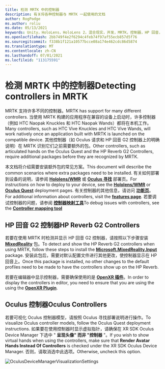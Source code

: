 ```yaml
---
title: 检测 MRTK 中的控制器
description: 有关将各种控制器与 MRTK 一起使用的文档
author: RogPodge
ms.author: roliu
ms.date: 05/13/2021
keywords: Unity，HoloLens，HoloLens 2，混合现实，开发，MRTK，控制器，HP 回音，Oculus，HTC naopak，动手
ms.openlocfilehash: 2bb749f4e2f6294c4feb74f97af55ecb857d5f76
ms.sourcegitcommit: f338b1f121a10577bcce08a174e462cdc86d5874
ms.translationtype: MT
ms.contentlocale: zh-CN
ms.lasthandoff: 07/01/2021
ms.locfileid: "113175591"
---
```

# <a name="detecting-controllers-in-mrtk"></a><span data-ttu-id="58bd3-104">检测 MRTK 中的控制器</span><span class="sxs-lookup"><span data-stu-id="58bd3-104">Detecting controllers in MRTK</span></span>

<span data-ttu-id="58bd3-105">MRTK 支持许多不同的控制器。</span><span class="sxs-lookup"><span data-stu-id="58bd3-105">MRTK has support for many different controllers.</span></span> <span data-ttu-id="58bd3-106">当使用 MRTK 构建的应用程序在兼容的设备上启动时，许多控制器（例如 HTC Naopak Knuckles 和 HTC Naopak Wands）都将在本机工作。</span><span class="sxs-lookup"><span data-stu-id="58bd3-106">Many controllers, such as HTC Vive Knuckles and HTC Vive Wands, will work natively once an application built with MRTK is launched on the compatible device.</span></span> <span data-ttu-id="58bd3-107">其他控制器（如 Oculus 请求和 HP 回音 G2 控制器上的明确说明）在 MRTK 识别它们之前需要额外的包。</span><span class="sxs-lookup"><span data-stu-id="58bd3-107">Other controllers, such as articulated hands on the Oculus Quest and the HP Reverb G2 Controllers, require additional packages before they are recognized by MRTK.</span></span>

<span data-ttu-id="58bd3-108">本文档将介绍需要安装额外包的常见方案。</span><span class="sxs-lookup"><span data-stu-id="58bd3-108">This document will describe the common scenarios where extra packages need to be installed.</span></span> <span data-ttu-id="58bd3-109">有关如何部署到设备的说明，请参阅 [**Hololens/WMR**](./wmr-mrtk.md) 或 [**Oculus 寻找**](/windows/mixed-reality/mrtk-unity/supported-devices/oclus-quest-mrtk) 部署页。</span><span class="sxs-lookup"><span data-stu-id="58bd3-109">For instructions on how to deploy to your device, see the [**Hololens/WMR**](./wmr-mrtk.md) or [**Oculus Quest**](/windows/mixed-reality/mrtk-unity/supported-devices/oclus-quest-mrtk) deployment pages.</span></span> <span data-ttu-id="58bd3-110">有关控制器的其他信息，请访问 [**功能页**](../features/input/controllers.md)。</span><span class="sxs-lookup"><span data-stu-id="58bd3-110">For additional information about controllers, visit the [**features page**](../features/input/controllers.md).</span></span> <span data-ttu-id="58bd3-111">若要调试控制器的问题，请参阅 [**控制器映射工具**](../features/tools/controller-mapping-tool.md)</span><span class="sxs-lookup"><span data-stu-id="58bd3-111">To debug issues with controllers, see the [**Controller mapping tool**](../features/tools/controller-mapping-tool.md)</span></span>

## <a name="hp-reverb-g2-controllers"></a><span data-ttu-id="58bd3-112">HP 回音 G2 控制器</span><span class="sxs-lookup"><span data-stu-id="58bd3-112">HP Reverb G2 Controllers</span></span>

<span data-ttu-id="58bd3-113">若要在使用 MRTK 时检测并显示 HP 回音 G2 控制器，请按照以下步骤安装 [**MixedReality**](/windows/mixed-reality/develop/unity/unity-reverb-g2-controllers#installing-microsoftmixedrealityinput-with-the-mixed-reality-feature-tool) 包。</span><span class="sxs-lookup"><span data-stu-id="58bd3-113">To detect and show the HP Reverb G2 controllers when using MRTK, follow these steps to install the [**Microsoft.MixedReality.Input**](/windows/mixed-reality/develop/unity/unity-reverb-g2-controllers#installing-microsoftmixedrealityinput-with-the-mixed-reality-feature-tool) package.</span></span> <span data-ttu-id="58bd3-114">安装此包后，需要对默认配置文件进行其他更改，使控制器显示在 HP 回音上。</span><span class="sxs-lookup"><span data-stu-id="58bd3-114">Once this package is installed, no other changes to the default profiles need to be made to have the controllers show up on the HP Reverb.</span></span> 

<span data-ttu-id="58bd3-115">若要在编辑器中显示控制器，需要确保使用的是 [**OpenXR 插件**](/windows/mixed-reality/develop/unity/openxr-getting-started)。</span><span class="sxs-lookup"><span data-stu-id="58bd3-115">In order to display the controllers in editor, you need to ensure that you are using the using the [**OpenXR Plugin**](/windows/mixed-reality/develop/unity/openxr-getting-started).</span></span>

## <a name="oculus-controllers"></a><span data-ttu-id="58bd3-116">Oculus 控制器</span><span class="sxs-lookup"><span data-stu-id="58bd3-116">Oculus Controllers</span></span> 

<span data-ttu-id="58bd3-117">若要可视化 Oculus 控制器模型，请按照 Oculus 寻找部署说明进行操作。</span><span class="sxs-lookup"><span data-stu-id="58bd3-117">To visualize Oculus controller models, follow the Oculus Quest deployment instructions.</span></span> <span data-ttu-id="58bd3-118">如果要在使用控制器时显示虚拟指针，请确保在 XR SDK Oculus Device Manager 下选中 " **呈现头像" 而非 "控制器** "。</span><span class="sxs-lookup"><span data-stu-id="58bd3-118">If you wish to show virtual hands when using the controllers, make sure that **Render Avatar Hands Instead Of Controllers** is checked under the XR SDK Oculus Device Manager.</span></span> <span data-ttu-id="58bd3-119">否则，请取消选中此选项。</span><span class="sxs-lookup"><span data-stu-id="58bd3-119">Otherwise, uncheck this option.</span></span>

![OculusDeviceManagerVisualizationSettings](../images/cross-platform/oculus-quest/OculusDeviceManager.png)
